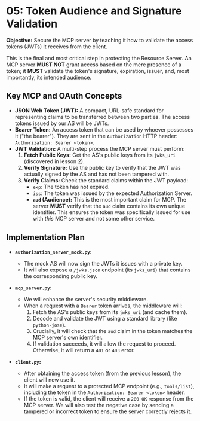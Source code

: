 # 05: Token Audience and Signature Validation

**Objective:** Secure the MCP server by teaching it how to validate the access tokens (JWTs) it receives from the client.

This is the final and most critical step in protecting the Resource Server. An MCP server **MUST NOT** grant access based on the mere presence of a token; it **MUST** validate the token's signature, expiration, issuer, and, most importantly, its intended audience.

## Key MCP and OAuth Concepts

-   **JSON Web Token (JWT):** A compact, URL-safe standard for representing claims to be transferred between two parties. The access tokens issued by our AS will be JWTs.
-   **Bearer Token:** An access token that can be used by whoever possesses it ("the bearer"). They are sent in the `Authorization` HTTP header: `Authorization: Bearer <token>`.
-   **JWT Validation:** A multi-step process the MCP server must perform:
    1.  **Fetch Public Keys:** Get the AS's public keys from its `jwks_uri` (discovered in lesson 2).
    2.  **Verify Signature:** Use the public key to verify that the JWT was actually signed by the AS and has not been tampered with.
    3.  **Verify Claims:** Check the standard claims within the JWT payload:
        -   `exp`: The token has not expired.
        -   `iss`: The token was issued by the expected Authorization Server.
        -   **`aud` (Audience):** This is the most important claim for MCP. The server **MUST** verify that the `aud` claim contains its own unique identifier. This ensures the token was specifically issued for use with *this* MCP server and not some other service.

## Implementation Plan

-   **`authorization_server_mock.py`:**
    -   The mock AS will now sign the JWTs it issues with a private key.
    -   It will also expose a `/jwks.json` endpoint (its `jwks_uri`) that contains the corresponding public key.

-   **`mcp_server.py`:**
    -   We will enhance the server's security middleware.
    -   When a request with a `Bearer` token arrives, the middleware will:
        1.  Fetch the AS's public keys from its `jwks_uri` (and cache them).
        2.  Decode and validate the JWT using a standard library (like `python-jose`).
        3.  Crucially, it will check that the `aud` claim in the token matches the MCP server's own identifier.
        4.  If validation succeeds, it will allow the request to proceed. Otherwise, it will return a `401` or `403` error.

-   **`client.py`:**
    -   After obtaining the access token (from the previous lesson), the client will now use it.
    -   It will make a request to a protected MCP endpoint (e.g., `tools/list`), including the token in the `Authorization: Bearer <token>` header.
    -   If the token is valid, the client will receive a `200 OK` response from the MCP server. We will also test the negative case by sending a tampered or incorrect token to ensure the server correctly rejects it. 